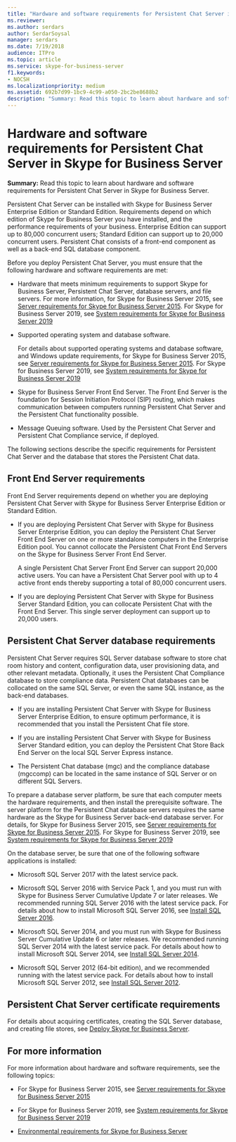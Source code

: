```yaml
---
title: "Hardware and software requirements for Persistent Chat Server in Skype for Business Server"
ms.reviewer: 
ms.author: serdars
author: SerdarSoysal
manager: serdars
ms.date: 7/19/2018
audience: ITPro
ms.topic: article
ms.service: skype-for-business-server
f1.keywords:
- NOCSH
ms.localizationpriority: medium
ms.assetid: 692b7d99-1bc9-4c99-a050-2bc2be8688b2
description: "Summary: Read this topic to learn about hardware and software requirements for Persistent Chat Server in Skype for Business Server."
---
```


# Hardware and software requirements for Persistent Chat Server in Skype for Business Server
 
**Summary:** Read this topic to learn about hardware and software requirements for Persistent Chat Server in Skype for Business Server.
  
Persistent Chat Server can be installed with Skype for Business Server Enterprise Edition or Standard Edition. Requirements depend on which edition of Skype for Business Server you have installed, and the performance requirements of your business. Enterprise Edition can support up to 80,000 concurrent users; Standard Edition can support up to 20,000 concurrent users. Persistent Chat consists of a front-end component as well as a back-end SQL database component.
  
Before you deploy Persistent Chat Server, you must ensure that the following hardware and software requirements are met:
  
- Hardware that meets minimum requirements to support Skype for Business Server, Persistent Chat Server, database servers, and file servers. For more information, for Skype for Business Server 2015, see [Server requirements for Skype for Business Server 2015](../../plan-your-deployment/requirements-for-your-environment/server-requirements.md). For Skype for Business Server 2019, see [System requirements for Skype for Business Server 2019](../../../SfBServer2019/plan/system-requirements.md) 
    
- Supported operating system and database software.
    
    For details about supported operating systems and database software, and Windows update requirements, for Skype for Business Server 2015, see [Server requirements for Skype for Business Server 2015](../../plan-your-deployment/requirements-for-your-environment/server-requirements.md). For Skype for Business Server 2019, see [System requirements for Skype for Business Server 2019](../../../SfBServer2019/plan/system-requirements.md)
    
- Skype for Business Server Front End Server. The Front End Server is the foundation for Session Initiation Protocol (SIP) routing, which makes communication between computers running Persistent Chat Server and the Persistent Chat functionality possible. 
    
- Message Queuing software. Used by the Persistent Chat Server and Persistent Chat Compliance service, if deployed.
    
The following sections describe the specific requirements for Persistent Chat Server and the database that stores the Persistent Chat data.

 
## Front End Server requirements

Front End Server requirements depend on whether you are deploying Persistent Chat Server with Skype for Business Server Enterprise Edition or Standard Edition.
  
- If you are deploying Persistent Chat Server with Skype for Business Server Enterprise Edition, you can deploy the Persistent Chat Server Front End Server on one or more standalone computers in the Enterprise Edition pool. You cannot collocate the Persistent Chat Front End Servers on the Skype for Business Server Front End Server. 
    
    A single Persistent Chat Server Front End Server can support 20,000 active users. You can have a Persistent Chat Server pool with up to 4 active front ends thereby supporting a total of 80,000 concurrent users. 
    
- If you are deploying Persistent Chat Server with Skype for Business Server Standard Edition, you can collocate Persistent Chat with the Front End Server. This single server deployment can support up to 20,000 users. 
    
## Persistent Chat Server database requirements

Persistent Chat Server requires SQL Server database software to store chat room history and content, configuration data, user provisioning data, and other relevant metadata. Optionally, it uses the Persistent Chat Compliance database to store compliance data. Persistent Chat databases can be collocated on the same SQL Server, or even the same SQL instance, as the back-end databases. 
  
- If you are installing Persistent Chat Server with Skype for Business Server Enterprise Edition, to ensure optimum performance, it is recommended that you install the Persistent Chat file store.
    
- If you are installing Persistent Chat Server with Skype for Business Server Standard edition, you can deploy the Persistent Chat Store Back End Server on the local SQL Server Express instance.
    
- The Persistent Chat database (mgc) and the compliance database (mgccomp) can be located in the same instance of SQL Server or on different SQL Servers.
    
To prepare a database server platform, be sure that each computer meets the hardware requirements, and then install the prerequisite software. The server platform for the Persistent Chat database servers requires the same hardware as the Skype for Business Server back-end database server. For details, for Skype for Business Server 2015, see [Server requirements for Skype for Business Server 2015](../../plan-your-deployment/requirements-for-your-environment/server-requirements.md). For Skype for Business Server 2019, see [System requirements for Skype for Business Server 2019](../../../SfBServer2019/plan/system-requirements.md)
  
On the database server, be sure that one of the following software applications is installed:

- Microsoft SQL Server 2017 with the latest service pack.

- Microsoft SQL Server 2016 with Service Pack 1, and you must run with Skype for Business Server Cumulative Update 7 or later releases. We recommended running SQL Server 2016 with the latest service pack. For details about how to install Microsoft SQL Server 2016, see [Install SQL Server 2016](/sql/database-engine/install-windows/install-sql-server).

- Microsoft SQL Server 2014, and you must run with Skype for Business Server Cumulative Update 6 or later releases. We recommended running SQL Server 2014 with the latest service pack. For details about how to install Microsoft SQL Server 2014, see [Install SQL Server 2014](/sql/database-engine/install-windows/install-sql-server).

- Microsoft SQL Server 2012 (64-bit edition), and we recommended running with the latest service pack. For details about how to install Microsoft SQL Server 2012, see [Install SQL Server 2012](/previous-versions/sql/sql-server-2012/bb500395(v=sql.110)).

## Persistent Chat Server certificate requirements

For details about acquiring certificates, creating the SQL Server database, and creating file stores, see [Deploy Skype for Business Server](../../deploy/deploy.md). 
  
## For more information

For more information about hardware and software requirements, see the following topics:
  
- For Skype for Business Server 2015, see [Server requirements for Skype for Business Server 2015](../../plan-your-deployment/requirements-for-your-environment/server-requirements.md)

- For Skype for Business Server 2019, see [System requirements for Skype for Business Server 2019](../../../SfBServer2019/plan/system-requirements.md)
    
- [Environmental requirements for Skype for Business Server](../../plan-your-deployment/requirements-for-your-environment/environmental-requirements.md)

